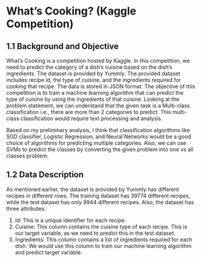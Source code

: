 # What’s Cooking? (Kaggle Competition)

## 1.1	Background and Objective
What’s Cooking is a competition hosted by Kaggle. In this competition, we need to predict the category of a dish’s cuisine based on the dish’s ingredients. The dataset is provided by Yummly. The provided dataset includes recipe id, the type of cuisine, and the ingredients required for cooking that recipe. The data is stored in JSON format. The objective of this competition is to train a machine learning algorithm that can predict the type of cuisine by using the ingredients of that cuisine. Looking at the problem statement, we can understand that the given task is a Multi-class classification i.e., there are more than 2 categories to predict. This multi-class classification would require text processing and analysis.

Based on my preliminary analysis, I think that classification algorithms like SGD classifier, Logistic Regression, and Neural Networks would be a good choice of algorithms for predicting multiple categories. Also, we can use SVMs to predict the classes by converting the given problem into one vs all classes problem.


## 1.2	Data Description
As mentioned earlier, the dataset is provided by Yummly has different recipes in different rows. The training dataset has 39774 different recipes, while the test dataset has only 9944 different recipes. Also, the dataset has three attributes:
1. Id: This is a unique identifier for each recipe.
2. Cuisine: This column contains the cuisine type of each recipe. This is our target variable, as we need to predict this in the test dataset.
3. Ingredients: This column contains a list of ingredients required for each dish. We would use this column to train our machine learning algorithm and predict target variable.
